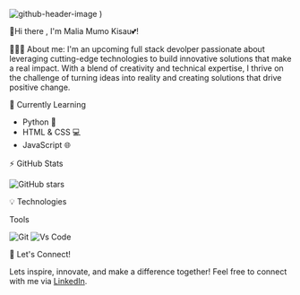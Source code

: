 ![github-header-image](https://github.com/MaliaKisau/MaliaKisau/assets/125894333/adc4cbc6-4a56-4739-918b-67ff7c001167)
)

🌈Hi there , I'm Malia Mumo Kisau💕!

👩🏾‍💻 About me:
  I'm an upcoming full stack devolper passionate about leveraging cutting-edge technologies to build innovative solutions that make a real impact. With a blend of creativity and technical expertise, I thrive on the challenge of turning ideas into reality and creating solutions that drive positive change.

🌱 Currently Learning
- Python 🐍
- HTML & CSS 💻
- JavaScript 🌐

⚡ GitHub Stats

![GitHub stars](https://img.shields.io/github/stars/MaliaKisau?style=social)

💡 Technologies
  
  Tools

![Git](https://img.shields.io/badge/-Git-black?style=flat-squares&logo=git)
![Vs Code](https://img.shields.io/badge/-VS%20Code-007ACC?style=flat-square&logo=visual-studio-code&logoColor=white)

💬 Let's Connect!

Lets inspire, innovate, and make a difference together! Feel free to connect with me via [LinkedIn](https://de.linkedin.com/in/malia_mumo_kisau_3400b11a2).
